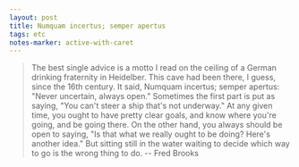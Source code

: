 ```yaml
---
layout: post
title: Numquam incertus; semper apertus
tags: etc
notes-marker: active-with-caret
---
```

> The best single advice is a motto I read on the ceiling of a German drinking fraternity in Heidelber. This cave had been there, I guess, since the 16th century. It said, Numquam incertus; semper apertus: "Never uncertain, always open." Sometimes the first part is put as saying, "You can't steer a ship that's not underway." At any given time, you ought to have pretty clear goals, and know where you're going, and be going there. On the other hand, you always should be open to saying, "Is that what we really ought to be doing? Here's another idea." But sitting still in the water waiting to decide which way to go is the wrong thing to do.
-- Fred Brooks
